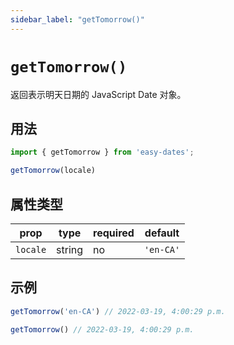 ```yaml
---
sidebar_label: "getTomorrow()"
---
```


# `getTomorrow()`

返回表示明天日期的 JavaScript Date 对象。

## 用法

```javascript
import { getTomorrow } from 'easy-dates';

getTomorrow(locale)
```

## 属性类型

| prop     | type   | required | default   |
|----------|--------|----------|-----------|
| `locale` | string | no       | `'en-CA'` |

## 示例

```javascript title="providing a locale"
getTomorrow('en-CA') // 2022-03-19, 4:00:29 p.m.
```

```javascript title="default 'en-CA' locale"
getTomorrow() // 2022-03-19, 4:00:29 p.m.
```
